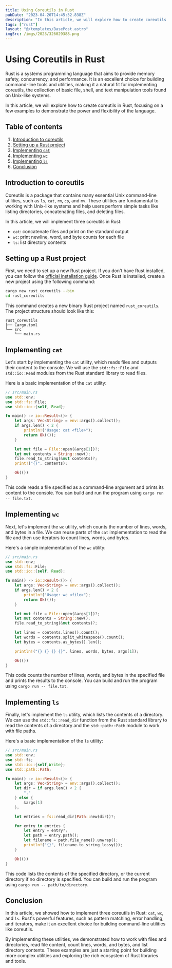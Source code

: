 ```yaml
---
title: Using Coreutils in Rust
pubDate: "2023-04-20T14:45:32.838Z"
description: "In this article, we will explore how to create coreutils in Rust, focusing on a few examples to demonstrate the power and flexibility of the language."
tags: ["rust"]
layout: "@/templates/BasePost.astro"
imgSrc: /imgs/2023/326029388.png
---
```

# Using Coreutils in Rust

Rust is a systems programming language that aims to provide memory safety, concurrency, and performance. It is an excellent choice for building command-line tools and utilities, making it a natural fit for implementing coreutils, the collection of basic file, shell, and text manipulation tools found on Unix-like systems.

In this article, we will explore how to create coreutils in Rust, focusing on a few examples to demonstrate the power and flexibility of the language.

## Table of contents

1. [Introduction to coreutils](#introduction-to-coreutils)
2. [Setting up a Rust project](#setting-up-a-rust-project)
3. [Implementing `cat`](#implementing-cat)
4. [Implementing `wc`](#implementing-wc)
5. [Implementing `ls`](#implementing-ls)
6. [Conclusion](#conclusion)

## Introduction to coreutils

Coreutils is a package that contains many essential Unix command-line utilities, such as `ls`, `cat`, `rm`, `cp`, and `mv`. These utilities are fundamental to working with Unix-like systems and help users perform simple tasks like listing directories, concatenating files, and deleting files.

In this article, we will implement three coreutils in Rust:

- `cat`: concatenate files and print on the standard output
- `wc`: print newline, word, and byte counts for each file
- `ls`: list directory contents

## Setting up a Rust project

First, we need to set up a new Rust project. If you don't have Rust installed, you can follow the [official installation guide](https://www.rust-lang.org/tools/install). Once Rust is installed, create a new project using the following command:

```sh
cargo new rust_coreutils --bin
cd rust_coreutils
```

This command creates a new binary Rust project named `rust_coreutils`. The project structure should look like this:

```
rust_coreutils
├── Cargo.toml
└── src
    └── main.rs
```

## Implementing `cat`

Let's start by implementing the `cat` utility, which reads files and outputs their content to the console. We will use the `std::fs::File` and `std::io::Read` modules from the Rust standard library to read files.

Here is a basic implementation of the `cat` utility:

```rust
// src/main.rs
use std::env;
use std::fs::File;
use std::io::{self, Read};

fn main() -> io::Result<()> {
    let args: Vec<String> = env::args().collect();
    if args.len() < 2 {
        println!("Usage: cat <file>");
        return Ok(());
    }

    let mut file = File::open(&args[1])?;
    let mut contents = String::new();
    file.read_to_string(&mut contents)?;
    print!("{}", contents);

    Ok(())
}
```

This code reads a file specified as a command-line argument and prints its content to the console. You can build and run the program using `cargo run -- file.txt`.

## Implementing `wc`

Next, let's implement the `wc` utility, which counts the number of lines, words, and bytes in a file. We can reuse parts of the `cat` implementation to read the file and then use iterators to count lines, words, and bytes.

Here's a simple implementation of the `wc` utility:

```rust
// src/main.rs
use std::env;
use std::fs::File;
use std::io::{self, Read};

fn main() -> io::Result<()> {
    let args: Vec<String> = env::args().collect();
    if args.len() < 2 {
        println!("Usage: wc <file>");
        return Ok(());
    }

    let mut file = File::open(&args[1])?;
    let mut contents = String::new();
    file.read_to_string(&mut contents)?;

    let lines = contents.lines().count();
    let words = contents.split_whitespace().count();
    let bytes = contents.as_bytes().len();

    println!("{} {} {} {}", lines, words, bytes, args[1]);

    Ok(())
}
```

This code counts the number of lines, words, and bytes in the specified file and prints the results to the console. You can build and run the program using `cargo run -- file.txt`.

## Implementing `ls`

Finally, let's implement the `ls` utility, which lists the contents of a directory. We can use the `std::fs::read_dir` function from the Rust standard library to read the contents of a directory and the `std::path::Path` module to work with file paths.

Here's a basic implementation of the `ls` utility:

```rust
// src/main.rs
use std::env;
use std::fs;
use std::io::{self,Write};
use std::path::Path;

fn main() -> io::Result<()> {
    let args: Vec<String> = env::args().collect();
    let dir = if args.len() < 2 {
        "."
    } else {
        &args[1]
    };

    let entries = fs::read_dir(Path::new(dir))?;

    for entry in entries {
        let entry = entry?;
        let path = entry.path();
        let filename = path.file_name().unwrap();
        println!("{}", filename.to_string_lossy());
    }

    Ok(())
}
```

This code lists the contents of the specified directory, or the current directory if no directory is specified. You can build and run the program using `cargo run -- path/to/directory`.

## Conclusion

In this article, we showed how to implement three coreutils in Rust: `cat`, `wc`, and `ls`. Rust's powerful features, such as pattern matching, error handling, and iterators, make it an excellent choice for building command-line utilities like coreutils.

By implementing these utilities, we demonstrated how to work with files and directories, read file content, count lines, words, and bytes, and list directory contents. These examples are just a starting point for building more complex utilities and exploring the rich ecosystem of Rust libraries and tools.
